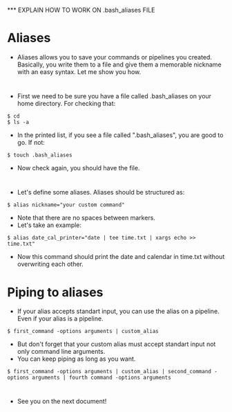*** EXPLAIN HOW TO WORK ON .bash_aliases FILE

# Aliases
 * Aliases allows you to save your commands or pipelines you created. Basically, you write them to a file and give them a memorable nickname with an easy syntax. Let me show you how.
 #

 * First we need to be sure you have a file called .bash_aliases on your home directory. For checking that:
 ```
 $ cd
 $ ls -a
 ```
 * In the printed list, if you see a file called ".bash_aliases", you are good to go. If not:
 ```
 $ touch .bash_aliases
 ```
 * Now check again, you should have the file.
 #
 
 * Let's define some aliases. Aliases should be structured as:
 ```
 $ alias nickname="your custom command"
 ```
 * Note that there are no spaces between markers.
 * Let's take an example:
  ```
  $ alias date_cal_printer="date | tee time.txt | xargs echo >> time.txt"
  ```
  * Now this command should print the date and calendar in time.txt without overwriting each other.
  
  # Piping to aliases
  * If your alias accepts standart input, you can use the alias on a pipeline. Even if your alias is a pipeline.
  ```
  $ first_command -options arguments | custom_alias
  ```
  * But don't forget that your custom alias must accept standart input not only command line arguments.
  * You can keep piping as long as you want.
  ```
  $ first_command -options arguments | custom_alias | second_command -options arguments | fourth command -options arguments
  ```
  #
  * See you on the next document!